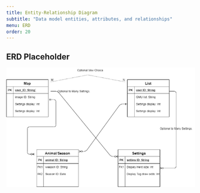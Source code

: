 ```yaml
---
title: Entity-Relationship Diagram
subtitle: "Data model entities, attributes, and relationships"
menu: ERD
order: 20
---
```


## ERD Placeholder


![Top Tag Wireframe](img/erd.png)